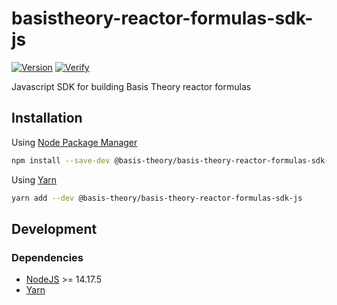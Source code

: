 # basistheory-reactor-formulas-sdk-js

[![Version](https://img.shields.io/npm/v/@basis-theory/basis-theory-reactor-formulas-sdk-js.svg)](https://www.npmjs.org/package/@basis-theory/basis-theory-reactor-formulas-sdk-js)
[![Verify](https://github.com/Basis-Theory/basis-theory-reactor-formulas-sdk-js/actions/workflows/release.yml/badge.svg)](https://github.com/Basis-Theory/basis-theory-reactor-formulas-sdk-js/actions/workflows/release.yml)

Javascript SDK for building Basis Theory reactor formulas

## Installation

Using [Node Package Manager](https://docs.npmjs.com/)

```sh
npm install --save-dev @basis-theory/basis-theory-reactor-formulas-sdk-js
```

Using [Yarn](https://classic.yarnpkg.com/en/docs/)

```sh
yarn add --dev @basis-theory/basis-theory-reactor-formulas-sdk-js
```

## Development

### Dependencies

- [NodeJS](https://nodejs.org/en/) >= 14.17.5
- [Yarn](https://classic.yarnpkg.com/en/docs/)
